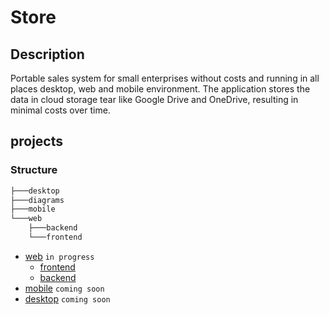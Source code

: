 # Store

## Description

Portable sales system for small enterprises without costs and running in all places desktop, web and mobile environment. The application stores the data in cloud storage tear like Google Drive and OneDrive, resulting in minimal costs over time.

## projects

### Structure

```powershell
├───desktop
├───diagrams
├───mobile
└───web
    ├───backend
    └───frontend
```

- [web](./web) ``in progress``
  - [frontend](./web/frontend)
  - [backend](./web/backend)
- [mobile](./mobile) ``coming soon``
- [desktop](./desktop) ``coming soon``
